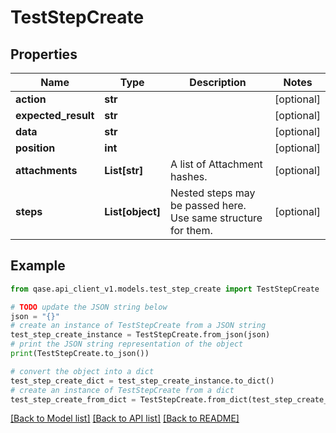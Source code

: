 # TestStepCreate


## Properties

Name | Type | Description | Notes
------------ | ------------- | ------------- | -------------
**action** | **str** |  | [optional] 
**expected_result** | **str** |  | [optional] 
**data** | **str** |  | [optional] 
**position** | **int** |  | [optional] 
**attachments** | **List[str]** | A list of Attachment hashes. | [optional] 
**steps** | **List[object]** | Nested steps may be passed here. Use same structure for them. | [optional] 

## Example

```python
from qase.api_client_v1.models.test_step_create import TestStepCreate

# TODO update the JSON string below
json = "{}"
# create an instance of TestStepCreate from a JSON string
test_step_create_instance = TestStepCreate.from_json(json)
# print the JSON string representation of the object
print(TestStepCreate.to_json())

# convert the object into a dict
test_step_create_dict = test_step_create_instance.to_dict()
# create an instance of TestStepCreate from a dict
test_step_create_from_dict = TestStepCreate.from_dict(test_step_create_dict)
```
[[Back to Model list]](../README.md#documentation-for-models) [[Back to API list]](../README.md#documentation-for-api-endpoints) [[Back to README]](../README.md)


